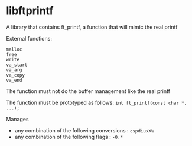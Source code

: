 # libftprintf
A library that contains ft_printf, a function that will mimic the real printf

External functions: 
```
malloc
free
write
va_start
va_arg
va_copy
va_end
```

The function must not do the buffer management like the real printf

The function must be prototyped as follows: `int ft_printf(const char *, ...);`

Manages
- any combination of the following conversions : `cspdiuxX%`
- any combination of the following flags : `-0.*`
